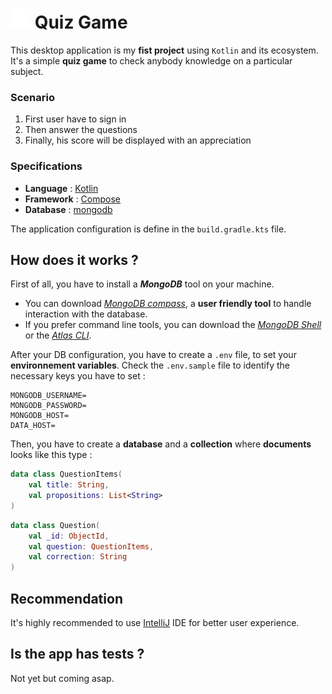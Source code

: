 # ![favicon](./src/main/resources/drawable/icons/yz_logo.svg) Quiz Game

This desktop application is my __fist project__ using `Kotlin` and its ecosystem.
It's a simple __quiz game__ to check anybody knowledge on a particular subject.

### Scenario
1. First user have to sign in
2. Then answer the questions
3. Finally, his score will be displayed with an appreciation

### Specifications

- **Language** : [Kotlin](https://kotlinlang.org/docs/home.html)
- **Framework** : [Compose](https://www.jetbrains.com/fr-fr/lp/compose-multiplatform/)
- **Database** : [mongodb](https://www.mongodb.com/)

The application configuration is define in the `build.gradle.kts` file.

## How does it works ?

First of all, you have to install a **_MongoDB_** tool on your machine.

- You can download
  [_MongoDB compass_](https://www.mongodb.com/try/download/compass), a **user
  friendly tool** to handle interaction with the database.
- If you prefer command line tools, you can download the
  [_MongoDB Shell_](https://www.mongodb.com/try/download/shell) or the
  [_Atlas CLI_](https://www.mongodb.com/try/download/atlascli).

After your DB configuration, you have to create a `.env` file, to set your
**environnement variables**. Check the `.env.sample` file to identify the
necessary keys you have to set :

```
MONGODB_USERNAME=
MONGODB_PASSWORD=
MONGODB_HOST=
DATA_HOST=
```

Then, you have to create a __database__ and a __collection__ where __documents__ looks like this type :


```kotlin
data class QuestionItems(
    val title: String,
    val propositions: List<String>
)
```

```kotlin
data class Question(
    val _id: ObjectId,
    val question: QuestionItems,
    val correction: String
)
```

## Recommendation
It's highly recommended to use [IntelliJ](https://www.jetbrains.com/idea/) IDE for better user experience.

## Is the app has tests ?
Not yet but coming asap.
